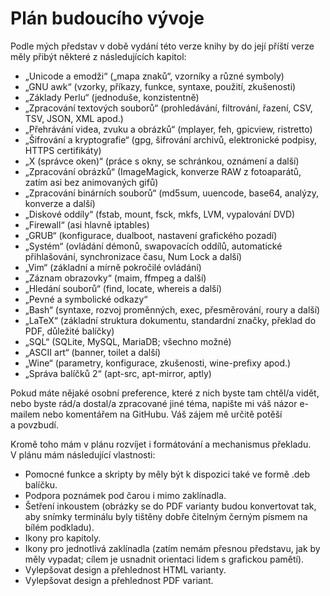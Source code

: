 <!--

Linux Kniha kouzel, část Plán budoucího vývoje
Copyright (c) 2019 Singularis <singularis@volny.cz>

Toto dílo je dílem svobodné kultury; můžete ho šířit a modifikovat pod
podmínkami licence Creative Commons Attribution-ShareAlike 4.0 International
vydané neziskovou organizací Creative Commons. Text licence je přiložený
k tomuto projektu nebo ho můžete najít na webové adrese:

https://creativecommons.org/licenses/by-sa/4.0/

-->

# Plán budoucího vývoje

Podle mých představ v době vydání této verze knihy by do její příští verze měly přibýt některé z následujících kapitol:

* „Unicode a emodži“ („mapa znaků“, vzorníky a různé symboly)
* „GNU awk“ (vzorky, příkazy, funkce, syntaxe, použití, zkušenosti)
* „Základy Perlu“ (jednoduše, konzistentně)
* „Zpracování textových souborů“ (prohledávání, filtrování, řazení, CSV, TSV, JSON, XML apod.)
* „Přehrávání videa, zvuku a obrázků“ (mplayer, feh, gpicview, ristretto)
* „Šifrování a kryptografie“ (gpg, šifrování archivů, elektronické podpisy, HTTPS certifikáty)
* „X (správce oken)“ (práce s okny, se schránkou, oznámení a další)
* „Zpracování obrázků“ (ImageMagick, konverze RAW z fotoaparátů, zatím asi bez animovaných gifů)
* „Zpracování binárních souborů“ (md5sum, uuencode, base64, analýzy, konverze a další)
* „Diskové oddíly“ (fstab, mount, fsck, mkfs, LVM, vypalování DVD)
* „Firewall“ (asi hlavně iptables)
* „GRUB“ (konfigurace, dualboot, nastavení grafického pozadí)
* „Systém“ (ovládání démonů, swapovacích oddílů, automatické přihlašování, synchronizace času, Num Lock a další)
* „Vim“ (základní a mírně pokročilé ovládání)
* „Záznam obrazovky“ (maim, ffmpeg a další)
* „Hledání souborů“ (find, locate, whereis a další)
* „Pevné a symbolické odkazy“
* „Bash“ (syntaxe, rozvoj proměnných, exec, přesměrování, roury a další)
* „LaTeX“ (základní struktura dokumentu, standardní značky, překlad do PDF, důležité balíčky)
* „SQL“ (SQLite, MySQL, MariaDB; všechno možné)
* „ASCII art“ (banner, toilet a další)
* „Wine“ (parametry, konfigurace, zkušenosti, wine-prefixy apod.)
* „Správa balíčků 2“ (apt-src, apt-mirror, aptly)

Pokud máte nějaké osobní preference, které z nich byste tam chtěl/a vidět, nebo byste rád/a dostal/a zpracované jiné téma, napište mi váš názor e-mailem nebo komentářem na GitHubu. Váš zájem mě určitě potěší a povzbudí.

Kromě toho mám v plánu rozvíjet i formátování a mechanismus překladu. V plánu mám následující vlastnosti:

* Pomocné funkce a skripty by měly být k dispozici také ve formě .deb balíčku.
* Podpora poznámek pod čarou i mimo zaklínadla.
* Šetření inkoustem (obrázky se do PDF varianty budou konvertovat tak, aby snímky terminálu byly tištěny dobře čitelným černým písmem na bílém podkladu).
* Ikony pro kapitoly.
* Ikony pro jednotlivá zaklínadla (zatím nemám přesnou představu, jak by měly vypadat; cílem je usnadnit orientaci lidem s grafickou pamětí).
* Vylepšovat design a přehlednost HTML varianty.
* Vylepšovat design a přehlednost PDF variant.
